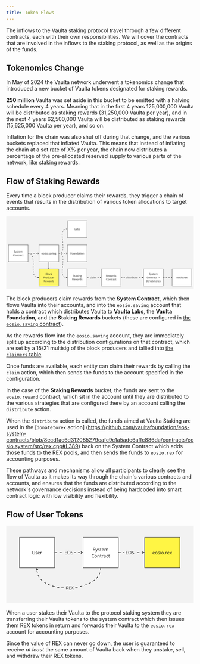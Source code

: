 ```yaml
---
title: Token Flows
---
```


<head>
    <title>Staking Token Flows</title>
</head>

The inflows to the Vaulta staking protocol travel through a few different contracts, each with their own responsibilities.
We will cover the contracts that are involved in the inflows to the staking protocol, as well as the origins of the funds.

## Tokenomics Change

In May of 2024 the Vaulta network underwent a tokenomics change that introduced a new bucket of Vaulta tokens 
designated for staking rewards.

**250 million** Vaulta was set aside in this bucket to be emitted with a halving schedule every 4 years. Meaning that in
the first 4 years 125,000,000 Vaulta will be distributed as staking rewards (31,250,000 Vaulta per year), and in the next 4 years
62,500,000 Vaulta will be distributed as staking rewards (15,625,000 Vaulta per year), and so on.

Inflation for the chain was also shut off during that change, and the various buckets replaced that inflated Vaulta.
This means that instead of inflating the chain at a set rate of X% per year, the chain now distributes a percentage of the
pre-allocated reserved supply to various parts of the network, like staking rewards.

## Flow of Staking Rewards

Every time a block producer claims their rewards, they trigger a chain of events that results in the distribution of 
various token allocations to target accounts. 

![Staking Inflows](/images/diagram_rex_inflows.png)

The block producers claim rewards from the **System Contract**, which then flows Vaulta into their accounts, and 
into the `eosio.saving` account that holds a contract which distributes Vaulta to **Vaulta Labs**, the **Vaulta
Foundation**, and the **Staking Rewards** buckets (these are configured in [the `eosio.saving` contract](https://unicove.com/en/eos/contract/eosio.saving/tables/config)).

As the rewards flow into the `eosio.saving` account, they are immediately split up according to the distribution 
configurations on that contract, which are set by a 15/21 multisig of the block producers and tallied into 
[the `claimers` table](https://unicove.com/en/eos/contract/eosio.saving/tables/claimers).

Once funds are available, each entity can claim their rewards by calling the `claim` action, which then sends 
the funds to the account specified in the configuration.

In the case of the **Staking Rewards** bucket, the funds are sent to the `eosio.reward` contract, which sit in the 
account until they are distributed to the various strategies that are configured there by an account calling the 
`distribute` action.

When the `distribute` action is called, the funds aimed at Vaulta Staking are used in the [`donatetorex` action]
(https://github.com/vaultafoundation/eos-system-contracts/blob/8ecd1ac6d312085279cafc9c1a5ade6affc886da/contracts/eosio.system/src/rex.cpp#L389)
back on the System Contract which adds those funds to the REX pools, and then sends the funds to `eosio.rex` for 
accounting purposes.

These pathways and mechanisms allow all participants to clearly see the flow of Vaulta as it makes its way through the 
chain's various contracts and accounts, and ensures that the funds are distributed according to the network's
governance decisions instead of being hardcoded into smart contract logic with low visibility and flexibility.

## Flow of User Tokens

![User token flow](/images/diagram_user_token_flow.png)

When a user stakes their Vaulta to the protocol staking system they are transferring their Vaulta tokens to the system 
contract which then issues them REX tokens in return and forwards their Vaulta to the `eosio.rex` account for accounting 
purposes.

Since the value of REX can never go down, the user is guaranteed to receive _at least_ the same amount of Vaulta back when 
they unstake, sell, and withdraw their REX tokens.